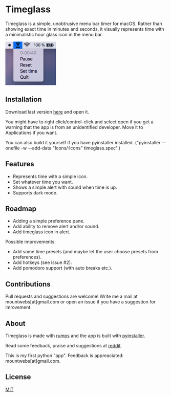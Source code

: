 # Timeglass
Timeglass is a simple, unobtrusive menu bar timer for macOS. Rather than showing exact time in minutes and seconds, it visually represents time with a minimalistic hour glass icon in the menu bar.

![](Images/menu_bar2.png)

## Installation
Download last version [here](https://github.com/mountwebs/timeglass/releases) and open it.

You might have to right click/control-click and select open if you get a warning that the app is from an unidentified developer. Move it to Applications if you want.

You can also build it yourself if you have pyinstaller installed. ("pyinstaller --onefile -w --add-data "Icons/:Icons" timeglass.spec".)

## Features
- Represents time with a simple icon.
- Set whatever time you want.
- Shows a simple alert with sound when time is up.
- Supports dark mode.

## Roadmap
- Adding a simple preference pane.
- Add ability to remove alert and/or sound.
- Add timeglass icon in alert.

Possible improvements:
- Add some time presets (and maybe let the user choose presets from preferences).
- Add hotkeys (see issue #2).
- Add pomodoro support (with auto breaks etc.).

## Contributions
Pull requests and suggestions are welcome! Write me a mail at mountwebs[at]gmail.com or open an issue if you have a suggestion for imrovement.

## About
Timeglass is made with [rumps](https://github.com/jaredks/rumps) and the app is built with [pyinstaller](https://github.com/pyinstaller/pyinstaller).

Read some feedback, praise and suggestions at [reddit](https://www.reddit.com/r/Python/comments/gf4boc/i_created_my_first_app_timeglass_a_simple/).

This is my first python "app". Feedback is appreaciated: mountwebs[at]gmail.com.

## License
[MIT](LICENSE)
